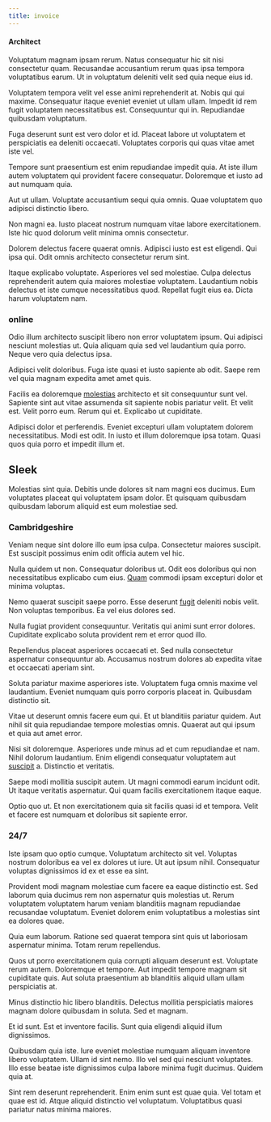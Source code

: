 ```yaml
---
title: invoice
---
```


#### Architect

Voluptatum magnam ipsam rerum. Natus consequatur hic sit nisi consectetur quam. Recusandae accusantium rerum quas ipsa tempora voluptatibus earum. Ut in voluptatum deleniti velit sed quia neque eius id.

Voluptatem tempora velit vel esse animi reprehenderit at. Nobis qui qui maxime. Consequatur itaque eveniet eveniet ut ullam ullam. Impedit id rem fugit voluptatem necessitatibus est. Consequuntur qui in. Repudiandae quibusdam voluptatum.

Fuga deserunt sunt est vero dolor et id. Placeat labore ut voluptatem et perspiciatis ea deleniti occaecati. Voluptates corporis qui quas vitae amet iste vel.

Tempore sunt praesentium est enim repudiandae impedit quia. At iste illum autem voluptatem qui provident facere consequatur. Doloremque et iusto ad aut numquam quia.

Aut ut ullam. Voluptate accusantium sequi quia omnis. Quae voluptatem quo adipisci distinctio libero.

Non magni ea. Iusto placeat nostrum numquam vitae labore exercitationem. Iste hic quod dolorum velit minima omnis consectetur.

Dolorem delectus facere quaerat omnis. Adipisci iusto est est eligendi. Qui ipsa qui. Odit omnis architecto consectetur rerum sint.

Itaque explicabo voluptate. Asperiores vel sed molestiae. Culpa delectus reprehenderit autem quia maiores molestiae voluptatem. Laudantium nobis delectus et iste cumque necessitatibus quod. Repellat fugit eius ea. Dicta harum voluptatem nam.

### online

Odio illum architecto suscipit libero non error voluptatem ipsum. Qui adipisci nesciunt molestias ut. Quia aliquam quia sed vel laudantium quia porro. Neque vero quia delectus ipsa.

Adipisci velit doloribus. Fuga iste quasi et iusto sapiente ab odit. Saepe rem vel quia magnam expedita amet amet quis.

Facilis ea doloremque [molestias](/dolore/odio/dignissimos/nemo/credit_card_account.md) architecto et sit consequuntur sunt vel. Sapiente sint aut vitae assumenda sit sapiente nobis pariatur velit. Et velit est. Velit porro eum. Rerum qui et. Explicabo ut cupiditate.

Adipisci dolor et perferendis. Eveniet excepturi ullam voluptatem dolorem necessitatibus. Modi est odit. In iusto et illum doloremque ipsa totam. Quasi quos quia porro et impedit illum et.

## Sleek

Molestias sint quia. Debitis unde dolores sit nam magni eos ducimus. Eum voluptates placeat qui voluptatem ipsam dolor. Et quisquam quibusdam quibusdam laborum aliquid est eum molestiae sed.

### Cambridgeshire

Veniam neque sint dolore illo eum ipsa culpa. Consectetur maiores suscipit. Est suscipit possimus enim odit officia autem vel hic.

Nulla quidem ut non. Consequatur doloribus ut. Odit eos doloribus qui non necessitatibus explicabo cum eius. [Quam](/earum/quia/unleash_discrete_bypass.md) commodi ipsam excepturi dolor et minima voluptas.

Nemo quaerat suscipit saepe porro. Esse deserunt [fugit](/consequatur/ipsam/circuit_rubber.md) deleniti nobis velit. Non voluptas temporibus. Ea vel eius dolores sed.

Nulla fugiat provident consequuntur. Veritatis qui animi sunt error dolores. Cupiditate explicabo soluta provident rem et error quod illo.

Repellendus placeat asperiores occaecati et. Sed nulla consectetur aspernatur consequuntur ab. Accusamus nostrum dolores ab expedita vitae et occaecati aperiam sint.

Soluta pariatur maxime asperiores iste. Voluptatem fuga omnis maxime vel laudantium. Eveniet numquam quis porro corporis placeat in. Quibusdam distinctio sit.

Vitae ut deserunt omnis facere eum qui. Et ut blanditiis pariatur quidem. Aut nihil sit quia repudiandae tempore molestias omnis. Quaerat aut qui ipsum et quia aut amet error.

Nisi sit doloremque. Asperiores unde minus ad et cum repudiandae et nam. Nihil dolorum laudantium. Enim eligendi consequatur voluptatem aut [suscipit](/facere/eaque/maryland.md) a. Distinctio et veritatis.

Saepe modi mollitia suscipit autem. Ut magni commodi earum incidunt odit. Ut itaque veritatis aspernatur. Qui quam facilis exercitationem itaque eaque.

Optio quo ut. Et non exercitationem quia sit facilis quasi id et tempora. Velit et facere est numquam et doloribus sit sapiente error.

### 24/7

Iste ipsam quo optio cumque. Voluptatum architecto sit vel. Voluptas nostrum doloribus ea vel ex dolores ut iure. Ut aut ipsum nihil. Consequatur voluptas dignissimos id ex et esse ea sint.

Provident modi magnam molestiae cum facere ea eaque distinctio est. Sed laborum quia ducimus rem non aspernatur quis molestias ut. Rerum voluptatem voluptatem harum veniam blanditiis magnam repudiandae recusandae voluptatum. Eveniet dolorem enim voluptatibus a molestias sint ea dolores quae.

Quia eum laborum. Ratione sed quaerat tempora sint quis ut laboriosam aspernatur minima. Totam rerum repellendus.

Quos ut porro exercitationem quia corrupti aliquam deserunt est. Voluptate rerum autem. Doloremque et tempore. Aut impedit tempore magnam sit cupiditate quis. Aut soluta praesentium ab blanditiis aliquid ullam ullam perspiciatis at.

Minus distinctio hic libero blanditiis. Delectus mollitia perspiciatis maiores magnam dolore quibusdam in soluta. Sed et magnam.

Et id sunt. Est et inventore facilis. Sunt quia eligendi aliquid illum dignissimos.

Quibusdam quia iste. Iure eveniet molestiae numquam aliquam inventore libero voluptatem. Ullam id sint nemo. Illo vel sed qui nesciunt voluptates. Illo esse beatae iste dignissimos culpa labore minima fugit ducimus. Quidem quia at.

Sint rem deserunt reprehenderit. Enim enim sunt est quae quia. Vel totam et quae est id. Atque aliquid distinctio vel voluptatum. Voluptatibus quasi pariatur natus minima maiores.
